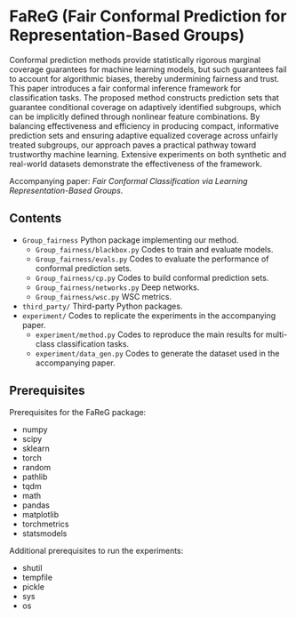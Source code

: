 # FaReG (Fair Conformal Prediction for Representation-Based Groups)
Conformal prediction methods provide statistically rigorous marginal coverage guarantees for machine learning models, but such guarantees fail to account for algorithmic biases, thereby undermining fairness and trust. This paper introduces a fair conformal inference framework for classification tasks. The proposed method constructs prediction sets that guarantee conditional coverage on adaptively identified subgroups, which can be implicitly defined through nonlinear feature combinations. By balancing effectiveness and efficiency in producing compact, informative prediction sets and ensuring adaptive equalized coverage across unfairly treated subgroups, our approach paves a practical pathway toward trustworthy machine learning. Extensive experiments on both synthetic and real-world datasets demonstrate the effectiveness of the framework.

Accompanying paper: *Fair Conformal Classification via Learning Representation-Based Groups*.


## Contents

 - `Group_fairness` Python package implementing our method.
    - `Group_fairness/blackbox.py` Codes to train and evaluate models.
    - `Group_fairness/evals.py` Codes to evaluate the performance of conformal prediction sets.
    - `Group_fairness/cp.py` Codes to build conformal prediction sets. 
    - `Group_fairness/networks.py` Deep networks.
    - `Group_fairness/wsc.py` WSC metrics.
 - `third_party/` Third-party Python packages.
 - `experiment/` Codes to replicate the experiments in the accompanying paper.
    - `experiment/method.py` Codes to reproduce the main results for multi-class classification tasks.
    - `experiment/data_gen.py` Codes to generate the dataset used in the accompanying paper.  


    
## Prerequisites

Prerequisites for the FaReG package:
 - numpy
 - scipy
 - sklearn
 - torch
 - random
 - pathlib
 - tqdm
 - math
 - pandas
 - matplotlib
 - torchmetrics
 - statsmodels

Additional prerequisites to run the experiments:
 - shutil
 - tempfile
 - pickle
 - sys
 - os
